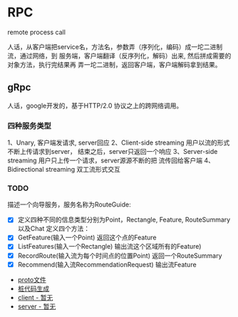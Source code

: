 # RPC
remote process call

人话，从客户端把service名，方法名，参数弄（序列化，编码）成一坨二进制流，通过网络，到
服务端，客户端翻译（反序列化，解码）出来, 然后拼成需要的对象方法，执行完结果再
弄一坨二进制，返回客户端，客户端解码拿到结果。

## gRpc

人话，google开发的，基于HTTP/2.0 协议之上的跨网络调用。

### 四种服务类型
1、Unary, 客户端发请求, server回应
2、Client-side streaming 用户以流的形式不断上传请求到server，
结束之后，server只返回一个响应
3、Server-side streaming 用户只上传一个请求，server源源不断的把
流传回给客户端
4、Bidirectional streaming 双工流形式交互

### TODO
描述一个向导服务，服务名称为RouteGuide:
- [X] 定义四种不同的信息类型分别为Point，Rectangle, Feature, RouteSummary以及Chat
定义四个方法：
- [X] GetFeature(输入一个Point) 返回这个点的Feature
- [X] ListFeatures(输入一个Rectangle) 输出流这个区域所有的Feature)
- [X] RecordRoute(输入流为每个时间点的位置Point) 返回一个RouteSummary
- [X] Recommend(输入流RecommendationRequest) 输出流Feature

- [proto文件](grpc_demo/route/route.proto)
- [桩代码生成](grpc_demo/route/gen.sh)
- [client - 暂无]()
- [server - 暂无]()



